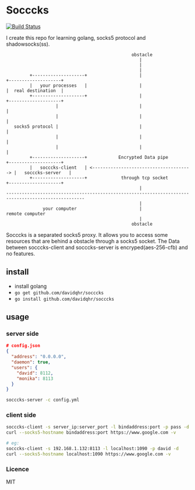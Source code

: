# Socccks

[![Build Status](https://travis-ci.org/davidqhr/socccks.svg?branch=master)](https://travis-ci.org/davidqhr/socccks)

I create this repo for learning golang, socks5 protocol and shadowsocks(ss).

```
                                                obstacle
                                                   |
                                                   |
                                                   |
         +--------------------+                    |                     +--------------------+
         |   your processes   |                    |                     |  real destination  |
         +--------------------+                    |                     +--------------------+
                   |                               |                               |
                   |                               |                               |
   socks5 protocol |                               |                               |
                   |                               |                               |
                   |                               |                               |
         +--------------------+            Encrypted Data pipe           +--------------------+
         |   socccks-client   | <--------------------------------------> |   socccks-server   |
         +--------------------+             through tcp socket           +--------------------+
                                                   |
----------------------------------------------------------------------------------------------------
                                                   |
              your computer                        |                         remote computer
                                                   |
                                                obstacle		
```

Socccks is a separated socks5 proxy. It allows you to access some resources that are behind a obstacle through a socks5 socket. The Data between socccks-client and socccks-server is encryped(aes-256-cfb) and no features.

## install

- install golang
- `go get github.com/davidqhr/socccks`
- `go install github.com/davidqhr/socccks`

## usage

### server side

```json
# config.json
{
  "address": "0.0.0.0",
  "daemon": true,
  "users": {
    "david": 8112,
    "monika": 8113
  }
}

```

```bash
socccks-server -c config.yml
```

### client side

```bash
socccks-client -s server_ip:server_port -l bindaddress:port -p pass -d
curl --socks5-hostname bindaddress:port https://www.google.com -v

# eg:
socccks-client -s 192.168.1.132:8113 -l localhost:1090 -p david -d
curl --socks5-hostname localhost:1090 https://www.google.com -v
```

### Licence
MIT

